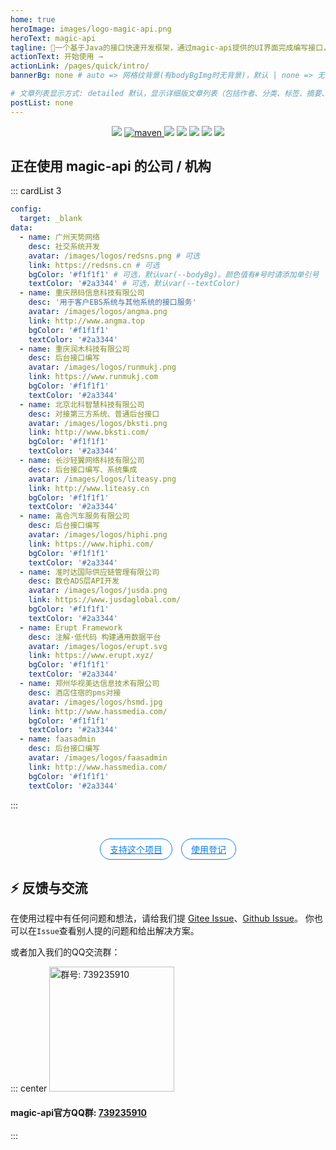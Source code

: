 ```yaml
---
home: true
heroImage: images/logo-magic-api.png
heroText: magic-api
tagline: 🚀一个基于Java的接口快速开发框架，通过magic-api提供的UI界面完成编写接口，无需定义Controller、Service、Dao、Mapper、XML、VO等Java对象即可完成常见的HTTP API接口开发
actionText: 开始使用 →
actionLink: /pages/quick/intro/
bannerBg: none # auto => 网格纹背景(有bodyBgImg时无背景)，默认 | none => 无 | '大图地址' | background: 自定义背景样式       提示：如发现文本颜色不适应你的背景时可以到palette.styl修改$bannerTextColor变量

# 文章列表显示方式: detailed 默认，显示详细版文章列表（包括作者、分类、标签、摘要、分页等）| simple => 显示简约版文章列表（仅标题和日期）| none 不显示文章列表
postList: none
---
```


<p align="center">
    <a target="_blank" href="https://www.oracle.com/technetwork/java/javase/downloads/index.html"><img src="https://img.shields.io/badge/JDK-1.8+-green.svg" /></a>
    <a href="https://search.maven.org/search?q=g:org.ssssssss%20AND%20a:magic-api">
        <img alt="maven" src="https://img.shields.io/maven-central/v/org.ssssssss/magic-api.svg?style=flat-square">
    </a>
    <a target="_blank" href="https://www.ssssssss.org"><img src="https://img.shields.io/badge/Docs-latest-blue.svg"/></a>
    <a target="_blank" href="https://github.com/ssssssss-team/magic-api/releases"><img src="https://img.shields.io/github/v/release/ssssssss-team/magic-api?logo=github"></a>
    <a target="_blank" href='https://gitee.com/ssssssss-team/magic-api'><img src="https://gitee.com/ssssssss-team/magic-api/badge/star.svg?theme=white" /></a>
    <a target="_blank" href='https://github.com/ssssssss-team/magic-api'><img src="https://img.shields.io/github/stars/ssssssss-team/magic-api.svg?style=social"/></a>
    <a target="_blank" href="LICENSE"><img src="https://img.shields.io/:license-MIT-blue.svg"></a>

</p>

## 正在使用 magic-api 的公司 / 机构

::: cardList 3
```yaml
config:
  target: _blank
data:
  - name: 广州天势网络
    desc: 社交系统开发
    avatar: /images/logos/redsns.png # 可选
    link: https://redsns.cn # 可选
    bgColor: '#f1f1f1' # 可选，默认var(--bodyBg)。颜色值有#号时请添加单引号
    textColor: '#2a3344' # 可选，默认var(--textColor)
  - name: 重庆昂码信息科技有限公司
    desc: '用于客户EBS系统与其他系统的接口服务'
    avatar: /images/logos/angma.png
    link: http://www.angma.top
    bgColor: '#f1f1f1'
    textColor: '#2a3344'
  - name: 重庆润木科技有限公司
    desc: 后台接口编写
    avatar: /images/logos/runmukj.png
    link: https://www.runmukj.com
    bgColor: '#f1f1f1'
    textColor: '#2a3344'
  - name: 北京北科智慧科技有限公司
    desc: 对接第三方系统、普通后台接口
    avatar: /images/logos/bksti.png
    link: http://www.bksti.com/
    bgColor: '#f1f1f1'
    textColor: '#2a3344'
  - name: 长沙轻翼网络科技有限公司
    desc: 后台接口编写、系统集成
    avatar: /images/logos/liteasy.png
    link: http://www.liteasy.cn
    bgColor: '#f1f1f1'
    textColor: '#2a3344'
  - name: 高合汽车服务有限公司
    desc: 后台接口编写
    avatar: /images/logos/hiphi.png
    link: https://www.hiphi.com/
    bgColor: '#f1f1f1'
    textColor: '#2a3344'
  - name: 准时达国际供应链管理有限公司
    desc: 数仓ADS层API开发
    avatar: /images/logos/jusda.png
    link: https://www.jusdaglobal.com/
    bgColor: '#f1f1f1'
    textColor: '#2a3344'
  - name: Erupt Framework
    desc: 注解·低代码 构建通用数据平台
    avatar: /images/logos/erupt.svg
    link: https://www.erupt.xyz/
    bgColor: '#f1f1f1'
    textColor: '#2a3344'
  - name: 郑州华视美达信息技术有限公司
    desc: 酒店住宿的pms对接
    avatar: /images/logos/hsmd.jpg
    link: http://www.hassmedia.com/
    bgColor: '#f1f1f1'
    textColor: '#2a3344'
  - name: faasadmin
    desc: 后台接口编写
    avatar: /images/logos/faasadmin
    link: http://www.hassmedia.com/
    bgColor: '#f1f1f1'
    textColor: '#2a3344'
```
:::
<style>
.cardListContainer .card-list .card-item img{ width: 72px; height: 72px; object-fit: contain;}
</style>
<br/>

<p align="center">
  <a class="become-sponsor" href="/magic-api/pages/sponsor/">支持这个项目</a>
  <a class="become-sponsor" href="https://gitee.com/ssssssss-team/magic-api/issues/I4RN7F">使用登记</a>
</p>

<style>
.become-sponsor{
  padding: 6px 15px;
  display: inline-block;
  color: #087cfa;
  border-radius: 20px;
  box-sizing: border-box;
  border: 1px solid #087cfa;
  margin:0 5px;
  transition: 0.3s;
}
.become-sponsor:hover{
  background: #087cfa;
  color: #fff;
}
</style>

## ⚡ 反馈与交流

在使用过程中有任何问题和想法，请给我们提 [Gitee Issue](https://gitee.com/ssssssss-team/magic-api/issues)、[Github Issue](https://github.com/ssssssss-team/magic-api/issues)。
你也可以在`Issue`查看别人提的问题和给出解决方案。

或者加入我们的QQ交流群：

::: center
<img src="/magic-api/images/qq-group-qrcode.png" alt="群号: 739235910" class="no-zoom" style="width:200px;">

#### magic-api官方QQ群: <a href="https://qm.qq.com/cgi-bin/qm/qr?k=Q6dLmVS8cHwoaaP18A3tteK_o0244e6B&jump_from=webapi" target="_blank">739235910</a>
:::

<!-- AD -->
<div class="wwads-cn wwads-horizontal pageB" data-id="114" style="width:100%;max-height:80px;min-height:auto;"></div>
<style>
  .pageB img{width:80px!important;}
  .pageT .wwads-content{display:flex;align-items: center;}
  .pageT .wwads-poweredby{display:none!important;}
  .pageT .wwads-hide{display:none!important;}
</style>
